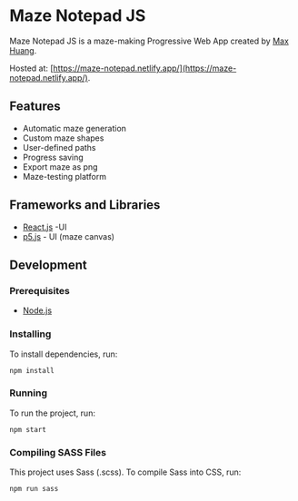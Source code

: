 # Maze Notepad JS

Maze Notepad JS is a maze-making Progressive Web App created by [Max Huang](https://github.com/max-y-huang/).

Hosted at: [https://maze-notepad.netlify.app/](https://maze-notepad.netlify.app/).

## Features

* Automatic maze generation
* Custom maze shapes
* User-defined paths
* Progress saving
* Export maze as png
* Maze-testing platform

## Frameworks and Libraries

* [React.js](https://reactjs.org/) -UI
* [p5.js](https://p5js.org/) - UI (maze canvas)

## Development

### Prerequisites

* [Node.js](https://nodejs.org/)

### Installing

To install dependencies, run:
```
npm install
```

### Running

To run the project, run:
```
npm start
```

### Compiling SASS Files

This project uses Sass (.scss). To compile Sass into CSS, run:
```
npm run sass
```
